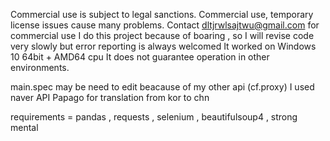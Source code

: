Commercial use is subject to legal sanctions.
Commercial use, temporary license issues cause many problems.
Contact dltjrwlsajtwu@gmail.com for commercial use
I do this project because of boaring , so I will revise code very slowly but error reporting is always welcomed
It worked on Windows 10 64bit + AMD64 cpu
It does not guarantee operation in other environments.

main.spec may be need to edit beacause of my other api (cf.proxy)
I used naver API Papago for translation from kor to chn

requirements = pandas , requests , selenium , beautifulsoup4 , strong mental
